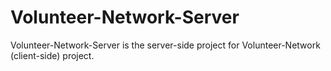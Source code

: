 # Volunteer-Network-Server
Volunteer-Network-Server is the server-side project for Volunteer-Network (client-side) project.
